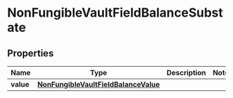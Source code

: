 

# NonFungibleVaultFieldBalanceSubstate


## Properties

| Name | Type | Description | Notes |
|------------ | ------------- | ------------- | -------------|
|**value** | [**NonFungibleVaultFieldBalanceValue**](NonFungibleVaultFieldBalanceValue.md) |  |  |




